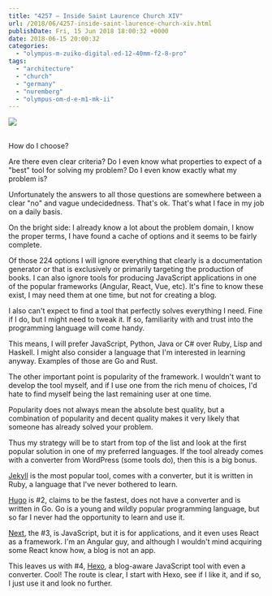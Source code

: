 ```yaml
---
title: "4257 – Inside Saint Laurence Church XIV"
url: /2018/06/4257-inside-saint-laurence-church-xiv.html
publishDate: Fri, 15 Jun 2018 18:00:32 +0000
date: 2018-06-15 20:00:32
categories: 
  - "olympus-m-zuiko-digital-ed-12-40mm-f2-8-pro"
tags: 
  - "architecture"
  - "church"
  - "germany"
  - "nuremberg"
  - "olympus-om-d-e-m1-mk-ii"
---
```

<div class="container">
<div class="center"><a target="_blank" href="https://d25zfm9zpd7gm5.cloudfront.net/1200x1200/2017/20170620_133237_lr.jpg"><img class="webfeedsFeaturedVisual" src="https://d25zfm9zpd7gm5.cloudfront.net/0600x0600/2017/20170620_133237_lr.jpg" /></a></div>
</div>
<br />

How do I choose? 

Are there even clear criteria? Do I even know what properties to expect of a "best" tool for solving my problem? Do I even know exactly what my problem is?

Unfortunately the answers to all those questions are somewhere between a clear "no" and vague undecidedness. That's ok. That's what I face in my job on a daily basis. 

On the bright side: I already know a lot about the problem domain, I know the proper terms, I have found a cache of options and it seems to be fairly complete.

Of those 224 options I will ignore everything that clearly is a documentation generator or that is exclusively or primarily targeting the production of books. I can also ignore tools for producing JavaScript  applications in one of the popular frameworks (Angular, React, Vue, etc). It's fine to know these exist, I may need them at one time, but not for creating a blog.

I also can't expect to find a tool that perfectly solves everything I need. Fine if I do, but I might need to tweak it. If so, familiarity with and trust into the programming language will come handy.

This means, I will prefer JavaScript, Python, Java or C# over Ruby, Lisp and Haskell. I might also consider a language that I'm interested in learning anyway. Examples of those are Go and Rust.

The other important point is popularity of the framework. I wouldn't want to develop the tool myself, and if I use one from the rich menu of choices, I'd hate to find myself being the last remaining user at one time.

Popularity does not always mean the absolute best quality, but a combination of popularity and decent quality makes it very likely that someone has already solved your problem.

Thus my strategy will be to start from top of the list and look at the first popular solution in one of my preferred languages. If the tool already comes with a converter from WordPress (some tools do), then this is a big bonus.

<a href="https://jekyllrb.com/" rel="noopener" target="_blank">Jekyll</a> is the most popular tool, comes with a converter, but it is written in Ruby, a language that I've never bothered to learn. 

<a href="http://gohugo.io/" rel="noopener" target="_blank">Hugo</a> is #2, claims to be the fastest, does not have a converter and is written in Go. Go is a young and wildly popular programming language, but so far I never had the opportunity to learn and use it.

<a href="https://nextjs.org/" rel="noopener" target="_blank">Next</a>, the #3, is JavaScript, but it is for applications, and it even uses React as a framework. I'm an Angular guy, and although I wouldn't mind acquiring some React know how, a blog is not an app.

This leaves us with #4, <a href="https://hexo.io/" rel="noopener" target="_blank">Hexo</a>, a blog-aware JavaScript tool with even a converter. Cool! The route is clear, I start with Hexo, see if I like it, and if so, I just use it and look no further.
